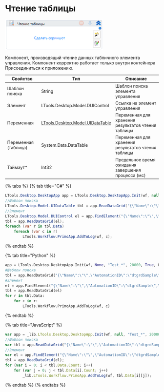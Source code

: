 # Чтение таблицы

![](<../../../.gitbook/assets/image (767).png>)

Компонент, производящий чтение данных табличного элемента управления. Компонент корректно работает только внутри контейнера Присоединиться к приложению.

| Свойство             | Тип                                                          | Описание                                           |
| -------------------- | ------------------------------------------------------------ | -------------------------------------------------- |
| Шаблон поиска        | String                                                       | Шаблон поиска элемента управления                  |
| Элемент              | LTools.Desktop.Model.DUIControl                              | Ссылка на элемент управления                       |
| Переменная           | [LTools.Desktop.Model.UIDataTable](datatypes/uidatatable.md) | Переменная для хранения результатов чтения таблицы |
| Переменная (таблица) | System.Data.DataTable                                        | Переменная для хранения результатов чтения таблицы |
| Таймаут\*            | Int32                                                        | Предельное время ожидания завершения процесса (мс) |

{% tabs %}
{% tab title="C#" %}
```csharp
LTools.Desktop.DesktopApp app = LTools.Desktop.DesktopApp.Init(wf, null, "Test_*", 20000, true, LTools.Desktop.Model.DesktopTypes.UIAUTOMATION);
//Шаблон поиска
LTools.Desktop.Model.UIDataTable tbl = app.ReadDataGrid("{\"Name\":\"\",\"AutomationID\":\"dtgrdSample\",\"ClassName\":\"DataGrid\",\"AUIProperties\":[],\"TextSearchMode\":0,\"IsRoot\":false,\"IsQuickSearch\":false}");
//Элемент
LTools.Desktop.Model.DUIControl el = app.FindElement("{\"Name\":\"\",\"AutomationID\":\"dtgrdSample\",\"ClassName\":\"DataGrid\",\"AUIProperties\":[],\"TextSearchMode\":0,\"IsRoot\":false,\"IsQuickSearch\":false}");
tbl = app.ReadDataGrid(el);
foreach (var r in tbl.Data)
	foreach (var c in r)
		LTools.Workflow.PrimoApp.AddToLog(wf, c);
```
{% endtab %}

{% tab title="Python" %}
```python
app = LTools.Desktop.DesktopApp.Init(wf, None, "Test_*", 20000, True, LTools.Desktop.Model.DesktopTypes.UIAUTOMATION)
#Шаблон поиска
tbl = app.ReadDataGrid("{\"Name\":\"\",\"AutomationID\":\"dtgrdSample\",\"ClassName\":\"DataGrid\",\"AUIProperties\":[],\"TextSearchMode\":0,\"IsRoot\":false,\"IsQuickSearch\":false}")
#Элемент
el = app.FindElement("{\"Name\":\"\",\"AutomationID\":\"dtgrdSample\",\"ClassName\":\"DataGrid\",\"AUIProperties\":[],\"TextSearchMode\":0,\"IsRoot\":false,\"IsQuickSearch\":false}")
tbl = app.ReadDataGrid(el)
for r in tbl.Data:
	for c in r:
		LTools.Workflow.PrimoApp.AddToLog(wf, c)
```
{% endtab %}

{% tab title="JavaScript" %}
```javascript
var app = _lib.LTools.Desktop.DesktopApp.Init(wf, null, "Test_*", 20000, true, _lib.LTools.Desktop.Model.DesktopTypes.UIAUTOMATION);
//Шаблон поиска
var tbl = app.ReadDataGrid("{\"Name\":\"\",\"AutomationID\":\"dtgrdSample\",\"ClassName\":\"DataGrid\",\"AUIProperties\":[],\"TextSearchMode\":0,\"IsRoot\":false,\"IsQuickSearch\":false}");
//Элемент
var el = app.FindElement("{\"Name\":\"\",\"AutomationID\":\"dtgrdSample\",\"ClassName\":\"DataGrid\",\"AUIProperties\":[],\"TextSearchMode\":0,\"IsRoot\":false,\"IsQuickSearch\":false}");
tbl = app.ReadDataGrid(el);
for (var i = 0; i < tbl.Data.Count; i++)
	for (var j = 0; j < tbl.Data[i].Count; j++)
		_lib.LTools.Workflow.PrimoApp.AddToLog(wf, tbl.Data[i][j]);
```
{% endtab %}
{% endtabs %}

